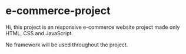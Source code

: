 # e-commerce-project



Hi, this project is an responsive e-commerce website project made only HTML, CSS and JavaScript.


No framework will be used throughout the project.


